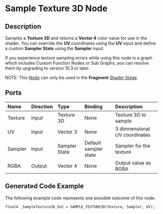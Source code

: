 # Sample Texture 3D Node

## Description

Samples a **Texture 3D** and returns a **Vector 4** color value for use in the shader. You can override the **UV** coordinates using the **UV** input and define a custom **Sampler State** using the **Sampler** input.

If you experience texture sampling errors while using this node in a graph which includes Custom Function Nodes or Sub Graphs, you can resolve them by upgrading to version 10.3 or later. 

NOTE: This [Node](Node.md) can only be used in the **Fragment** [Shader Stage](Shader-Stage.md).

## Ports

| Name        | Direction           | Type  | Binding | Description |
|:------------ |:-------------|:-----|:---|:---|
| Texture |	Input |	Texture 3D  | None | Texture 3D to sample |
| UV      | Input |	Vector 3    | None	| 3 dimnensional UV coordinates |
| Sampler | Input |	Sampler State | Default sampler state | Sampler for the texture |
| RGBA	| Output	| Vector 4	| None	| Output value as RGBA |

## Generated Code Example

The following example code represents one possible outcome of this node.

```
float4 _SampleTexture3D_Out = SAMPLE_TEXTURE3D(Texture, Sampler, UV);
```
